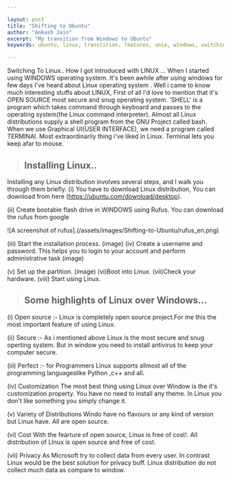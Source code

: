 ```yaml
---

layout:	post
title: "Shifting to Ubuntu"
author: "Ankush Jain"
excerpt: "My transition from Windows to Ubuntu"
keywords: ubuntu, linux, transtition, features, unix, windows, switching, comparison

---
```


Switching To Linux..
How I got introduced with LINUX ...
When I started using  WINDOWS operating system. It's been awhile after using windows for few days I've heard about Linux operating system . Well i came to know much interesting stuffs about LINUX, First of all i'd love to mention that it's OPEN SOURCE most secure and snug operating system.
'SHELL' is a program which takes command through keyboard and passes to the operating system(the Linux command interpreter). Almost all Linux distributions supply a shell program from the GNU Project called bash.
When we use Graphical UI(USER INTERFACE), we need a program called TERMINAl. Most extraordinarily thing i've liked in Linux. Terminal lets you keep afar to mouse.


> ## Installing Linux..

Installing any Linux distribution involves several steps, and I walk you through them briefly.
(i)  You have to download Linux distribution, You can download from here (https://ubuntu.com/download/desktop).

(ii) Create bootable flash drive in WINDOWS using Rufus. You can download the rufus from google

![A screenshot of rufus].(/assets/images/Shifting-to-Ubuntu/rufus_en.png)

(iii) Start the installation process.
                    (image)
(iv) Create a username and password. This helps you to login to your account and perform administrative task
                    (image)


(v)  Set up the partition.
                    (image)
(vi)Boot into Linux.
(vii)Check your hardware.
(viii) Start using Linux.              

> ## Some highlights of Linux over Windows...

(i) Open source :- Linux is completely open source project.For me this the most important feature of using Linux.

(ii) Secure :-  As i mentioned above Linux is the most secure and snug operting system. But in window you need to install antivirus to keep your computer secure.

(iii) Perfect :- for Programmers Linux supports allmost all of the programming languageslike Python ,c++ and all.

(iv) Customization The most best thing using Linux over Window is the it's customization property. You have no need to install any theme. In Linux you don't like something you simply change it.

(v)  Variety of Distributions Windo have no flavours or any kind of version but Linux have. All are open source.

(vi) Cost With the fearture of open source, Linux is free of cost!. All distribution of LInux is open source and free of cost.

(vii) Privacy As Microsoft try to collect data from every user. In contrast Linux would be the best solution for privacy buff. Linux distribution do not collect much data as compare to window.
